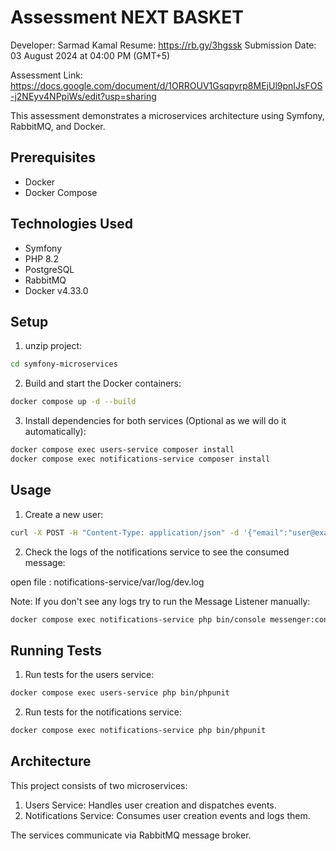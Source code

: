 # Assessment NEXT BASKET
Developer: Sarmad Kamal
Resume: https://rb.gy/3hgssk
Submission Date: 03 August 2024 at 04:00 PM (GMT+5)

Assessment Link: https://docs.google.com/document/d/1ORROUV1Gsqpyrp8MEjUl9pnIJsFOS-j2NEyv4NPpiWs/edit?usp=sharing


This assessment demonstrates a microservices architecture using Symfony, RabbitMQ, and Docker.

## Prerequisites

- Docker
- Docker Compose

## Technologies Used

- Symfony
- PHP 8.2
- PostgreSQL
- RabbitMQ
- Docker v4.33.0

## Setup

1. unzip project:
   
```bash
cd symfony-microservices
```

2. Build and start the Docker containers:

```bash 
docker compose up -d --build
```

3. Install dependencies for both services (Optional as we will do it automatically):
   
```bash
docker compose exec users-service composer install
docker compose exec notifications-service composer install
```

## Usage

1. Create a new user:

```bash
curl -X POST -H "Content-Type: application/json" -d '{"email":"user@example.com","firstName":"John","lastName":"Doe"}' http://localhost:8080/users
```

2. Check the logs of the notifications service to see the consumed message:

open file : notifications-service/var/log/dev.log

Note: If you don't see any logs try to run the Message Listener manually:

```bash
docker compose exec notifications-service php bin/console messenger:consume amqp
```

## Running Tests

1. Run tests for the users service:

```bash
docker compose exec users-service php bin/phpunit
```

2. Run tests for the notifications service:

```bash
docker compose exec notifications-service php bin/phpunit
```

## Architecture

This project consists of two microservices:

1. Users Service: Handles user creation and dispatches events.
2. Notifications Service: Consumes user creation events and logs them.

The services communicate via RabbitMQ message broker.


